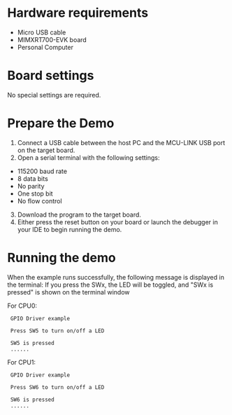 Hardware requirements
=====================
- Micro USB cable
- MIMXRT700-EVK board
- Personal Computer

Board settings
==============
No special settings are required.

Prepare the Demo
================
1.  Connect a USB cable between the host PC and the MCU-LINK USB port on the target board.
2.  Open a serial terminal with the following settings:
   - 115200 baud rate
   - 8 data bits
   - No parity
   - One stop bit
   - No flow control
3. Download the program to the target board.
4. Either press the reset button on your board or launch the debugger in your IDE to begin running the demo.

Running the demo
================
When the example runs successfully, the following message is displayed in the terminal:
If you press the SWx, the LED will be toggled, and "SWx is pressed" is shown on the terminal window

For CPU0:
~~~~~~~~~~~~~~~~~~~~~~~~~~~~~~~~~~~
 GPIO Driver example

 Press SW5 to turn on/off a LED

 SW5 is pressed
 ......
~~~~~~~~~~~~~~~~~~~~~~~~~~~~~~~~~~~

For CPU1:
~~~~~~~~~~~~~~~~~~~~~~~~~~~~~~~~~~~
 GPIO Driver example

 Press SW6 to turn on/off a LED

 SW6 is pressed
 ......
~~~~~~~~~~~~~~~~~~~~~~~~~~~~~~~~~~~
